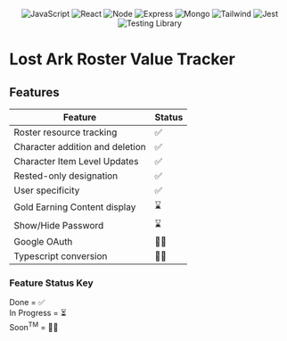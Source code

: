 <div align='center'>

![JavaScript](https://img.shields.io/badge/javascript-%23323330.svg?style=for-the-badge&logo=javascript&logoColor=%23F7DF1E)
![React](https://img.shields.io/badge/react-%2320232a.svg?style=for-the-badge&logo=react&logoColor=%2361DAFB)
![Node](https://img.shields.io/badge/-node-339933?style=for-the-badge&logo=node.js&logoColor=white)
![Express](https://img.shields.io/badge/express-%23404d59.svg?style=for-the-badge&logo=express&logoColor=%2361DAFB)
![Mongo](https://img.shields.io/badge/MongoDB-4EA94B?style=for-the-badge&logo=mongodb&logoColor=white)
![Tailwind](https://img.shields.io/badge/Tailwind_CSS-38B2AC?style=for-the-badge&logo=tailwind-css&logoColor=white)
![Jest](https://img.shields.io/badge/Jest-323330?style=for-the-badge&logo=Jest&logoColor=white)
![Testing Library](https://img.shields.io/badge/testing%20library-323330?style=for-the-badge&logo=testing-library&logoColor=red)

</div>

# Lost Ark Roster Value Tracker

## Features

| Feature                         | Status |
| ------------------------------- | ------ |
| Roster resource tracking        | ✅     |
| Character addition and deletion | ✅     |
| Character Item Level Updates    | ✅     |
| Rested-only designation         | ✅     |
| User specificity                | ✅     |
| Gold Earning Content display    | ⌛️     |
| Show/Hide Password              | ⌛️     |
| Google OAuth                    | 🙏🏾     |
| Typescript conversion           | 🙏🏾     |

### Feature Status Key

Done = ✅
<br>
In Progress = ⏳
<br>
Soon<sup>TM</sup> = 🙏🏾
